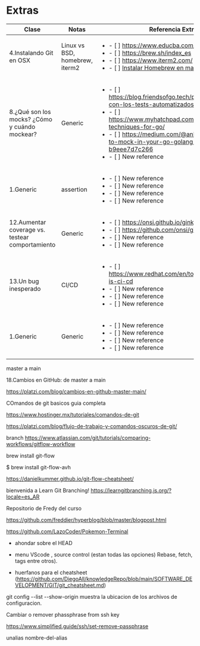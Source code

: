 # Extras


|Clase |Notas|Referencia Extra|
|-----|--------|--------|
|4.Instalando Git en OSX| Linux vs BSD, homebrew, iterm2     | <ul><li>- [ ] https://www.educba.com/linux-vs-bsd/</li><li>- [ ] https://brew.sh/index_es</li> <li>- [ ] https://www.iterm2.com/</li> <li>- [ ] [Instalar Homebrew en mac OS](https://www.youtube.com/watch?v=1wu2LKhI25c)</li> </ul>     |
|8.¿Qué son los mocks? ¿Cómo y cuándo mockear?  |Generic      |<ul><li>- [ ] https://blog.friendsofgo.tech/posts/empezando-con-los-tests-automatizados-en-go/</li><li>- [ ] https://www.myhatchpad.com/insight/mocking-techniques-for-go/</li><li>- [ ] https://medium.com/@ankur_anand/how-to-mock-in-your-go-golang-tests-b9eee7d7c266</li><li>- [ ] New reference</li></ul>     |
|1.Generic  |assertion      |<ul><li>- [ ] New reference</li><li>- [ ] New reference</li><li>- [ ] New reference</li><li>- [ ] New reference</li></ul>     |
|12.Aumentar coverage vs. testear comportamiento  |Generic      |<ul><li>- [ ] https://onsi.github.io/ginkgo/</li><li>- [ ] https://github.com/onsi/ginkgo</li><li>- [ ] New reference</li><li>- [ ] New reference</li></ul>     |
|13.Un bug inesperado  |CI/CD      |<ul><li>- [ ] https://www.redhat.com/en/topics/devops/what-is-ci-cd</li><li>- [ ] New reference</li><li>- [ ] New reference</li><li>- [ ] New reference</li></ul>     |
|1.Generic  |Generic      |<ul><li>- [ ] New reference</li><li>- [ ] New reference</li><li>- [ ] New reference</li><li>- [ ] New reference</li></ul>     |


master a main

18.Cambios en GitHub: de master a main

https://platzi.com/blog/cambios-en-github-master-main/





COmandos de git basicos guia completa

https://www.hostinger.mx/tutoriales/comandos-de-git



https://platzi.com/blog/flujo-de-trabajo-y-comandos-oscuros-de-git/



branch 
https://www.atlassian.com/git/tutorials/comparing-workflows/gitflow-workflow


brew install git-flow

$ brew install git-flow-avh

https://danielkummer.github.io/git-flow-cheatsheet/


bienvenida a Learn Git Branching!
https://learngitbranching.js.org/?locale=es_AR




Repositorio de Fredy del curso

https://github.com/freddier/hyperblog/blob/master/blogpost.html






https://github.com/LazoCoder/Pokemon-Terminal




- ahondar sobre el HEAD

- menu VScode , source control (estan todas las opciones) Rebase, fetch, tags entre otros).

- huerfanos para el cheatsheet (https://github.com/DiegoAll/knowledgeRepo/blob/main/SOFTWARE_DEVELOPMENT/GIT/git_cheatsheet.md)

git config --list --show-origin  muestra la ubicacion de los archivos de configuracion.




Cambiar o remover phassphrase from ssh key

https://www.simplified.guide/ssh/set-remove-passphrase

unalias nombre-del-alias


